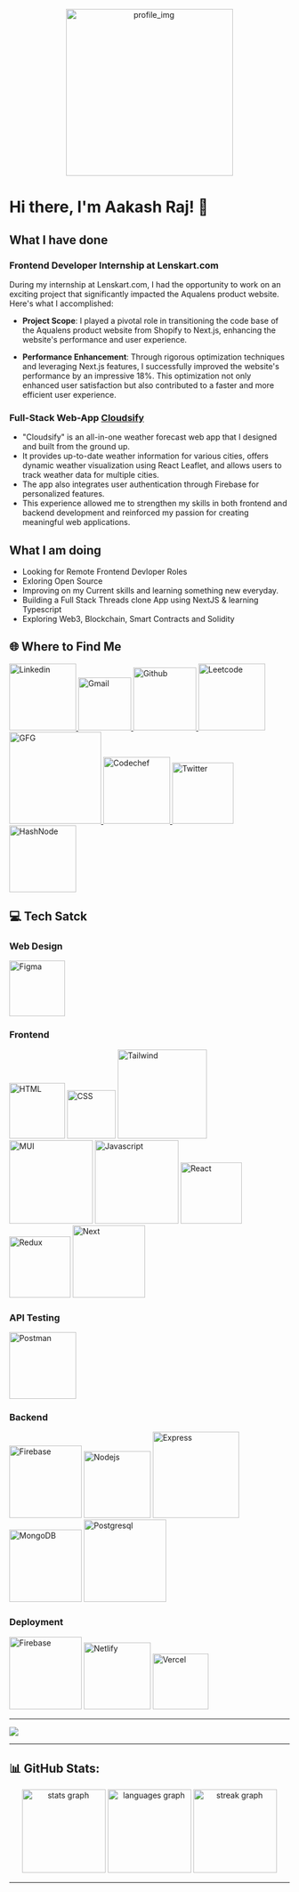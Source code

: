 <p align="center">
  <img src="https://drive.google.com/uc?id=19vF_uIP6QCpG8VQ7T5CREQqiGQ7OxmAb" alt="profile_img" width="300" />
</p>
 
# Hi there, I'm Aakash Raj! 👋

## What I have done
### Frontend Developer Internship at Lenskart.com

During my internship at Lenskart.com, I had the opportunity to work on an exciting project that significantly impacted the Aqualens product website. Here's what I accomplished:

- **Project Scope**: I played a pivotal role in transitioning the code base of the Aqualens product website from Shopify to Next.js, enhancing the website's performance and user experience.

- **Performance Enhancement**: Through rigorous optimization techniques and leveraging Next.js features, I successfully improved the website's performance by an impressive 18%. This optimization not only enhanced user satisfaction but also contributed to a faster and more efficient user experience.

### Full-Stack Web-App [Cloudsify](https://github.com/AakashRaj20/Cloudify)

- "Cloudsify" is an all-in-one weather forecast web app that I designed and built from the ground up. 
- It provides up-to-date weather information for various cities, offers dynamic weather visualization using React Leaflet, and allows users to track weather data for multiple cities. 
- The app also integrates user authentication through Firebase for personalized features.
- This experience allowed me to strengthen my skills in both frontend and backend development and reinforced my passion for creating meaningful web applications.

## What I am doing
- Looking for Remote Frontend Devloper Roles
- Exloring Open Source
- Improving on my Current skills and learning something new everyday.
- Building a Full Stack Threads clone App using NextJS & learning Typescript
- Exploring Web3, Blockchain, Smart Contracts and Solidity

## 🌐 Where to Find Me
<a href="https://www.linkedin.com/in/aakashraj20/">
  <img src="https://img.shields.io/badge/LinkedIn-0077B5?style=for-the-badge&logo=linkedin&logoColor=white" alt="Linkedin" width="120" />
</a>

<a href="mailto:aakashraj914@gmail.com">
 <img src="https://img.shields.io/badge/Gmail-D14836?style=for-the-badge&logo=gmail&logoColor=white" alt="Gmail" width="95" />
</a>

<a href="https://github.com/AakashRaj20">
  <img src="https://img.shields.io/badge/GitHub-100000?style=for-the-badge&logo=github&logoColor=white" alt="Github" width="113" />
</a>

<a href="https://leetcode.com/aakashraj914/">
  <img src="https://img.shields.io/badge/-LeetCode-FFA116?style=for-the-badge&logo=LeetCode&logoColor=black" alt="Leetcode" width="120" />
</a>

<a href="https://auth.geeksforgeeks.org/user/aakashraj914">
 <img src="https://img.shields.io/badge/GeeksforGeeks-298D46?style=for-the-badge&logo=geeksforgeeks&logoColor=white" alt="GFG" width="165" />
</a>

<a href="https://www.codechef.com/users/aakashraj914">
 <img src="https://img.shields.io/badge/Codechef-%23B92B27.svg?&style=for-the-badge&logo=Codechef&logoColor=white" alt="Codechef" width="120" />
</a>

<a href="https://twitter.com/AakashRaj2003">
  <img src="https://img.shields.io/badge/Twitter-1DA1F2?style=for-the-badge&logo=twitter&logoColor=white" alt="Twitter" width="110" />
</a>

<a href="https://hashnode.com/@AakashRaj">
 <img src="https://img.shields.io/badge/Hashnode-2962FF?style=for-the-badge&logo=hashnode&logoColor=white" width="120" alt="HashNode" />
</a>

## 💻 Tech Satck
### Web Design
<img src="https://img.shields.io/badge/Figma-F24E1E?style=for-the-badge&logo=figma&logoColor=white" width="100" alt="Figma" />

### Frontend
<p>
  <img src="https://img.shields.io/badge/HTML5-E34F26?style=for-the-badge&logo=html5&logoColor=white" alt="HTML" width="100" />
  <img src="https://img.shields.io/badge/CSS3-1572B6?style=for-the-badge&logo=css3&logoColor=white" alt="CSS" width="87" />
  <img src="https://img.shields.io/badge/Tailwind_CSS-38B2AC?style=for-the-badge&logo=tailwind-css&logoColor=white" alt="Tailwind" width="160" />
  <img src="https://img.shields.io/badge/Material%20UI-007FFF?style=for-the-badge&logo=mui&logoColor=white" alt="MUI" width="150" />
  <img src="https://img.shields.io/badge/JavaScript-323330?style=for-the-badge&logo=javascript&logoColor=F7DF1E" alt="Javascript" width="150" />
  <img src="https://img.shields.io/badge/React-20232A?style=for-the-badge&logo=react&logoColor=61DAFB" alt="React" width="110" />
  <img src="https://img.shields.io/badge/Redux-593D88?style=for-the-badge&logo=redux&logoColor=white" alt="Redux" width="110" />
  <img src="https://img.shields.io/badge/next%20js-000000?style=for-the-badge&logo=nextdotjs&logoColor=white" alt="Next" width="130" />
</p>

### API Testing
<img src="https://img.shields.io/badge/Postman-FF6C37?style=for-the-badge&logo=Postman&logoColor=white" width="120" alt="Postman" />

### Backend
<p>
  <img src="https://img.shields.io/badge/firebase-ffca28?style=for-the-badge&logo=firebase&logoColor=black" width="130" alt="Firebase" />
  <img src="https://img.shields.io/badge/Node%20js-339933?style=for-the-badge&logo=nodedotjs&logoColor=white" width="120" alt="Nodejs" />
  <img src="https://img.shields.io/badge/Express%20js-000000?style=for-the-badge&logo=express&logoColor=white" width="155" alt="Express" />
  <img src="https://img.shields.io/badge/MongoDB-4EA94B?style=for-the-badge&logo=mongodb&logoColor=white" width="130" alt="MongoDB" />
  <img src="https://img.shields.io/badge/PostgreSQL-316192?style=for-the-badge&logo=postgresql&logoColor=white" width="148" alt="Postgresql" />
</p>

### Deployment
<p>
  <img src="https://img.shields.io/badge/firebase-ffca28?style=for-the-badge&logo=firebase&logoColor=black" width="130" alt="Firebase" />
  <img src="https://img.shields.io/badge/Netlify-00C7B7?style=for-the-badge&logo=netlify&logoColor=white" width="120" alt="Netlify" />
  <img src="https://img.shields.io/badge/Vercel-000000?style=for-the-badge&logo=vercel&logoColor=white" width="100" alt="Vercel" />
</p>

---
[![](https://visitcount.itsvg.in/api?id=AakashRaj20&icon=0&color=0)](https://visitcount.itsvg.in)

---

## 📊 GitHub Stats:

<div align="center">
  <img src="https://github-readme-stats.vercel.app/api?username=AakashRaj20&theme=great-gatsby&hide_border=true&include_all_commits=false&count_private=false" height="150" alt="stats graph"  />
  <img src="https://github-readme-stats.vercel.app/api/top-langs?username=AakashRaj20&locale=en&hide_title=false&layout=compact&card_width=320&langs_count=5&theme=great-gatsby&hide_border=true&order=2" height="150" alt="languages graph"  />
  <img src="https://streak-stats.demolab.com?user=AakashRaj20&locale=en&mode=daily&theme=great-gatsby&hide_border=true&border_radius=5&order=3" height="150" alt="streak graph"  />
</div>


---
